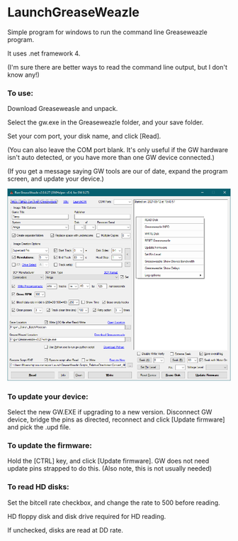 # LaunchGreaseWeazle
Simple program for windows to run the command line Greaseweazle program.

It uses .net framework 4.

(I'm sure there are better ways to read the command line output, but I don't know any!)


### To use:
Download Greaseweasle and unpack.

Select the gw.exe in the Greaseweazle folder, and your save folder.

Set your com port, your disk name, and click [Read].

(You can also leave the COM port blank. It's only useful if the GW hardware isn't auto detected, or you have more than one GW device connected.)

(If you get a message saying GW tools are our of date, expand the program screen, and update your device.)

![Alt Text](LaunchGW_2.0.6.png)


### To update your device: 
Select the new GW.EXE if upgrading to a new version.
Disconnect GW device, bridge the pins as directed, reconnect and click [Update firmware] and pick the .upd file.


### To update the firmware: 
Hold the [CTRL] key, and click [Update firmware]. GW does not need update pins strapped to do this. 
(Also note, this is not usually needed)


### To read HD disks:
Set the bitcell rate checkbox, and change the rate to 500 before reading.

HD floppy disk and disk drive required for HD reading.

If unchecked, disks are read at DD rate.